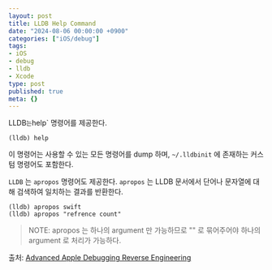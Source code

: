 ```yaml
---
layout: post
title: LLDB Help Command
date: "2024-08-06 00:00:00 +0900"
categories: ["iOS/debug"]
tags:
- iOS
- debug
- lldb
- Xcode
type: post
published: true
meta: {}
---
```


LLDB` 는 `help` 명령어를 제공한다.
```
(lldb) help
```
이 명령어는 사용할 수 있는 모든 명령어를 dump 하며, `~/.lldbinit` 에 존재하는 커스텀 명령어도 포함한다.

`LLDB` 는 `apropos` 명령어도 제공한다.
`apropos` 는 LLDB 문서에서 단어나 문자열에 대해 검색하여 일치하는 결과를 반환한다.
```
(lldb) apropos swift
(lldb) apropos "refrence count"
```
> NOTE:
> apropos 는 하나의 argument 만 가능하므로 "" 로 묶어주어야 하나의 argument  로 처리가 가능하다.

출처: [Advanced Apple Debugging Reverse Engineering](https://www.kodeco.com/books/advanced-apple-debugging-reverse-engineering/v4.0)

